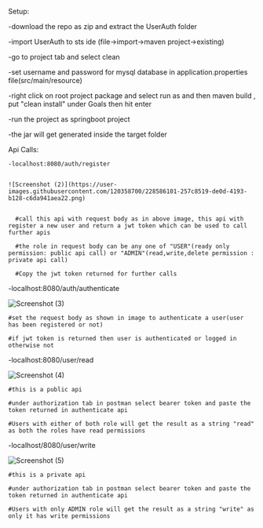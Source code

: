 Setup:

  -download the repo as zip and extract the UserAuth folder
  
  -import UserAuth to sts ide (file->import->maven project->existing)
  
  -go to project tab and select clean
   
  -set username and password for mysql database in application.properties file(src/main/resource)
  
  -right click on root project package and select run as and then maven build , put "clean install" under Goals then hit enter
  
  -run the project as springboot project
  
  -the jar will get generated inside the target folder
  
  
  
  Api Calls:
  
    -localhost:8080/auth/register
    
    
    ![Screenshot (2)](https://user-images.githubusercontent.com/120358700/228586101-257c8519-de0d-4193-b128-c6da941aea22.png)
    
    
      #call this api with request body as in above image, this api with register a new user and return a jwt token which can be used to call further apis
      
      #the role in request body can be any one of "USER"(ready only permission: public api call) or "ADMIN"(read,write,delete permission : private api call)
      
      #Copy the jwt token returned for further calls
      
      
      
   -localhost:8080/auth/authenticate
   
   ![Screenshot (3)](https://user-images.githubusercontent.com/120358700/228587762-1f123694-e007-4e49-9000-d58666d72fe5.png)
   
    #set the request body as shown in image to authenticate a user(user has been registered or not)
    
    #if jwt token is returned then user is authenticated or logged in otherwise not
    
    
      
  -localhost:8080/user/read
  
  ![Screenshot (4)](https://user-images.githubusercontent.com/120358700/228590028-1d1e4517-d617-4053-ac32-7656c1aef2ac.png)
  
    #this is a public api
    
    #under authorization tab in postman select bearer token and paste the token returned in authenticate api
    
    #Users with either of both role will get the result as a string "read" as both the roles have read permissions 
    
    
      
  -localhost/8080/user/write
  
  ![Screenshot (5)](https://user-images.githubusercontent.com/120358700/228590051-886cb22d-674e-4752-aaec-8fa4daae9709.png)
  
    #this is a private api
    
    #under authorization tab in postman select bearer token and paste the token returned in authenticate api
    
    #Users with only ADMIN role will get the result as a string "write" as only it has write permissions 
    
